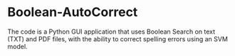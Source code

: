# Boolean-AutoCorrect
The code is a Python GUI application that uses Boolean Search on text (TXT) and PDF files, with the ability to correct spelling errors using an SVM model.

